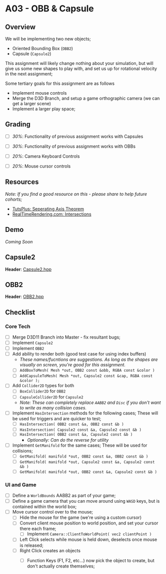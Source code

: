 A03 - OBB & Capsule
======

## Overview
We will be implementing two new objects;

- Oriented Bounding Box (`OBB2`)
- Capsule (`Capsule2`)

This assignment will likely change nothing about your simulation, but will give us some new shapes to play with, and set us up for rotational 
velocity in the next assignment; 

Some tertiary goals for this assignment are as follows
- Implement mouse controls
- Merge the D3D Branch, and setup a game orthographic camera (we can get a larger scene)
- Implement a larger play space; 


## Grading 
- [ ] *30%*:  Functionality of previous assignment works with Capsules
- [ ] *30%*:  Functionality of previous assignment works with OBBs
- [ ] *20%*:  Camera Keyboard Controls
- [ ] *20%*:  Mouse cursor controls


## Resources
*Note: If you find a good resource on this - please share to help future cohorts;*

- [TutsPlus: Seperating Axis Theorem](https://gamedevelopment.tutsplus.com/tutorials/collision-detection-using-the-separating-axis-theorem--gamedev-169)
- [RealTimeRendering.com: Intersections](http://www.realtimerendering.com/intersections.html)


## Demo
*Coming Soon*


## Capsule2

**Header**:  [Capsule2.hpp](./src/Capsule2.hpp)


## OBB2

**Header**:  [OBB2.hpp](./src/OBB2.hpp)


## Checklist

### Core Tech
- [ ] Merge D3D11 Branch into Master - fix resultant bugs; 
- [ ] Implement `Capsule2`
- [ ] Implement `OBB2`
- [ ] Add ability to render both (good test case for using index buffers)
    - *These names/fucntions are suggestions.  As long as the shapes are visually on screen, you're good for this assignment.*
    - [ ] `AddBoxToMesh( Mesh *out, OBB2 const &obb, RGBA const &color )`
    - [ ] `AddCapsuleToMesh( Mesh *out, Capsule2 const &cap, RGBA const &color );` 
- [ ] Add `Collider2D` types for both
    - [ ] `BoxCollider2D` for `OBB2`
    - [ ] `CapsuleCollider2D` for `Capsule2`
    - *Note: These can completely replace `AABB2` and `Disc` if you don't want to write as many collision cases.*
- [ ] Implement `HasIntersection` methods for the following cases;  These will be used for triggers and are quicker to test; 
    - [ ] `HasIntersection( OBB2 const &a, OBB2 const &b )`
    - [ ] `HasIntersection( Capsule2 const &a, Capsule2 const &b )`
    - [ ] `HasIntersection( OBB2 const &a, Capsule2 const &b )`
        - *Optionally: Can do the reverse for utility*
- [ ] Implement `GetManifold` for the same cases;  These will be used for collisions; 
    - [ ] `GetManifold( manifold *out, OBB2 const &a, OBB2 const &b )`
    - [ ] `GetManifold( manifold *out, Capsule2 const &a, Capsule2 const &b )`
    - [ ] `GetManifold( manifold *out, OBB2 const &a, Capsule2 const &b )`

### UI and Game
- [ ] Define a `WorldBounds` AABB2 as part of your game;
- [ ] Define a game camera that you can move around using `WASD` keys, but is contained within the world box; 
- [ ] Move cursor control over to the mouse; 
    - [ ] Hide the mouse for the game (we're using a custom cursor)
    - [ ] Convert client mouse position to world position, and set your cursor there each frame; 
        - [ ] Implement `Camera::ClientToWorldPoint( vec2 clientPoint )`
    - [ ] Left Click selects while mouse is held down, deselects once mouse is released; 
    - [ ] Right Click creates an objects
        - [ ] Function Keys (F1, F2, etc...) now pick the object to create, but don't actually create themselves; 


